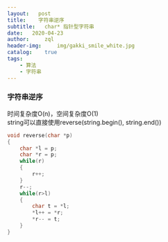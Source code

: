 ```yaml
---
layout:   post
title:    字符串逆序
subtitle:   char* 指针型字符串
date:   2020-04-23
author:     zql
header-img:     img/gakki_smile_white.jpg
catalog:    true
tags:
    - 算法
    - 字符串
---
```


### 字符串逆序
时间复杂度O(n)，空间复杂度O(1)  
string可以直接使用reverse(string.begin(), string.end())
```c++
void reverse(char *p)
{
    char *l = p;
    char *r = p;
    while(r)
    {
        r++;
    }
    r--;
    while(r>l)
    {
        char t = *l;
        *l++ = *r;
        *r-- = t;
    }
}
```
